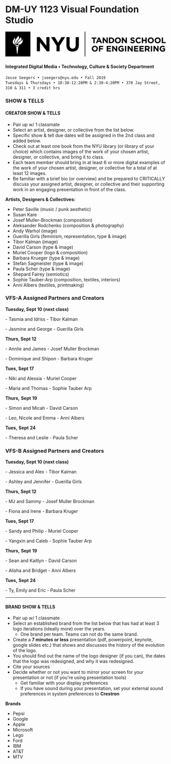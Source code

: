 # DM-UY 1123 Visual Foundation Studio

![NYU](nyu_soe_logo.png)

#### Integrated Digital Media • Technology, Culture & Society Department 

```
Jesse Seegers • jseegers@nyu.edu • Fall 2019 
Tuesdays & Thursdays • 10:30-12:20PM & 2:30-4:20PM • 370 Jay Street, 310 & 311 • 3 credit hrs
```

### SHOW & TELLS


#### CREATOR SHOW & TELLS
* Pair up w/ 1 classmate
* Select an artist, designer, or collective from the list below.
* Specific show & tell due dates will be assigned in the 2nd class and added below.
* Check out at least one book from the NYU library (or library of your choice) which contains images of the work of your chosen artist, designer, or collective, and bring it to class. 
* Each team member should bring in at least 6 or more digital examples of the work of your chosen artist, designer, or collective for a total of at least 12 images.
* Be familiar with a brief bio (or overview) and be prepared to CRITICALLY discuss your assigned artist, designer, or collective and their supporting work in an engaging presentation in front of the class. 

**Artists, Designers & Collectives:**

* Peter Saville (music / punk aesthetic)
* Susan Kare
* Josef Muller-Brockman (composition)
* Aleksander Rodchenko (composition & photography)
* Andy Warhol (image)
* Guerilla Girls (feminism, representation, type & image)
* Tibor Kalman (image)
* David Carson (type & image)
* Muriel Cooper (logo & composition)
* Barbara Krueger (type & image)
* Stefan Sagmeister (type & image)
* Paula Scher (type & image)
* Shepard Fairey (semiotics)
* Sophie Tauber-Arp (composition, textiles, interiors)
* Anni Albers (textiles, printmaking)



### VFS-A Assigned Partners and Creators

**Tuesday, Sept 10 (next class)**

\- Tasmia and Idriss - Tibor Kalman

\- Jasmine and George - Guerilla Girls



**Thurs, Sept 12**

\- Annlie and James - Josef Muller Brockman

\- Dominique and Shipon - Barbara Kruger



**Tues, Sept 17**

\-  Niki and Alessia - Muriel Cooper 

\-  Maria and Thomas - Sophie Tauber Arp



**Thurs,**  **Sept** **19**

\- Simon and Micah - David Carson

\- Leo, Nicole and Emma - Anni Albers



**Tues,** **Sept** **24**

\- Theresa and Leslie - Paula Scher



### VFS-B Assigned Partners and Creators

**Tuesday, Sept 10 (next class)**

\- Jessica and Alex - Tibor Kalman

\- Ashley and Jennifer - Guerilla Girls



**Thurs, Sept 12**

\- MJ and Sammy - Josef Muller Brockman

\- Fiona and Irene - Barbara Kruger



**Tues, Sept 17**

\-  Sandy and Philip - Muriel Cooper 

\- Yangxin and Caleb - Sophie Tauber Arp



**Thurs,** **Sept** **19**

\-  Sean and Kaitlyn - David Carson

\-  Alisha and Bridget - Anni Albers



**Tues,** **Sept** **24**

\-  Ty, Emily and Eric - Paula Scher





---



#### BRAND SHOW & TELLS

- Pair up w/ 1 classmate 
- Select an established brand from the list below that has had at least 3 logo iterations (ideally more) over the years.
  - One brand per team. Teams can not do the same brand.
- Create a **7 minutes or less** presentation (pdf, powerpoint, keynote, google slides etc.) that shows and discusses the history of the evolution of the logo. 
- You should find out the name of the logo designer (if you can), the dates that the logo was redesigned, and why it was redesigned.
- Cite your sources
- Decide whether or not you want to mirror your screen for your presentation or not (if you're using presentation tools)
  - Get familiar with your display preferences
  - If you have sound during your presentation, set your external sound preferences in system preferences to **Crestron**

**Brands**

- Pepsi
- Google
- Apple
- Microsoft
- Lego
- Ford
- IBM
- AT&T
- MTV
